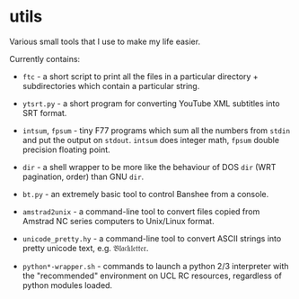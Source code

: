 # utils
Various small tools that I use to make my life easier.

Currently contains:

 * `ftc` - a short script to print all the files in a particular directory + subdirectories which contain a particular string.

 * `ytsrt.py` - a short program for converting YouTube XML subtitles into SRT format.

 * `intsum`, `fpsum` - tiny F77 programs which sum all the numbers from `stdin` and put the output on `stdout`.  `intsum` does integer math, `fpsum` double precision floating point.

 * `dir` - a shell wrapper to be more like the behaviour of DOS `dir` (WRT pagination, order) than GNU `dir`.

 * `bt.py` - an extremely basic tool to control Banshee from a console.

 * `amstrad2unix` - a command-line tool to convert files copied from Amstrad NC series computers to Unix/Linux format.

 * `unicode_pretty.hy` - a command-line tool to convert ASCII strings into pretty unicode text, e.g. 𝔅𝔩𝔞𝔠𝔨𝔩𝔢𝔱𝔱𝔢𝔯.

 * `python*-wrapper.sh` - commands to launch a python 2/3 interpreter with the "recommended" environment on UCL RC resources, regardless of python modules loaded.
